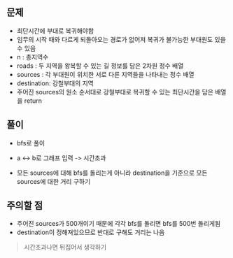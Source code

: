 ## 문제
- 최단시간에 부대로 복귀해야함
- 임무의 시작 때와 다르게 되돌아오는 경로가 없어져 복귀가 불가능한 부대원도 있을 수 있음
- n : 총지역수
- roads : 두 지역을 왕복할 수 있는 길 정보를 담은 2차원 정수 배열
- sources : 각 부대원이 위치한 서로 다른 지역들을 나타내는 정수 배열
- destination: 강철부대의 지역
- 주어진 sources의 원소 순서대로 강철부대로 복귀할 수 있는 최단시간을 담은 배열을 return

## 풀이
- bfs로 풀이
- a <-> b로 그래프 입력
-> 시간초과

- 모든 sources에 대해 bfs를 돌리는게 아니라 destination을 기준으로 모든 sources에 대한 거리 구하기

## 주의할 점
- 주어진 sources가 500개이기 때문에 각각 bfs를 돌리면 bfs를 500번 돌리게됨
- destination이 정해져있으므로 반대로 구해도 거리는 나옴
> 시간초과나면 뒤집어서 생각하기

